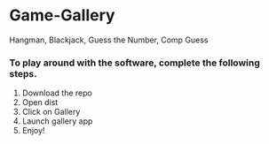 # Game-Gallery
Hangman, Blackjack, Guess the Number, Comp Guess

### To play around with the software, complete the following steps.

1. Download the repo
2. Open dist
3. Click on Gallery
4. Launch gallery app
5. Enjoy!
